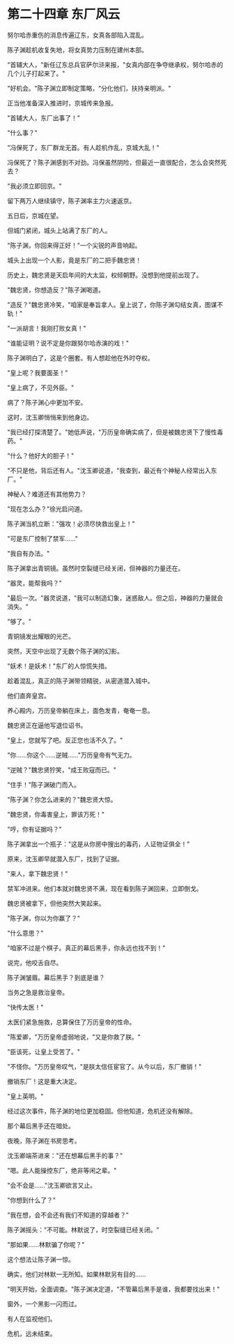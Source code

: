 # 第二十四章 东厂风云

努尔哈赤重伤的消息传遍辽东，女真各部陷入混乱。

陈子渊趁机收复失地，将女真势力压制在建州本部。

"首辅大人，"新任辽东总兵官萨尔浒来报，"女真内部在争夺继承权，努尔哈赤的几个儿子打起来了。"

"好机会。"陈子渊立即制定策略，"分化他们，扶持亲明派。"

正当他准备深入推进时，京城传来急报。

"首辅大人，东厂出事了！"

"什么事？"

"冯保死了，东厂群龙无首。有人趁机作乱，京城大乱！"

冯保死了？陈子渊感到不对劲。冯保虽然阴险，但最近一直很配合，怎么会突然死去？

"我必须立即回京。"

留下两万人继续镇守，陈子渊率主力火速返京。

五日后，京城在望。

但城门紧闭，城头上站满了东厂的人。

"陈子渊，你回来得正好！"一个尖锐的声音响起。

城头上出现一个人影，竟是东厂的二把手魏忠贤！

历史上，魏忠贤是天启年间的大太监，权倾朝野。没想到他提前出现了。

"魏忠贤，你想造反？"陈子渊喝道。

"造反？"魏忠贤冷笑，"咱家是奉旨拿人。皇上说了，你陈子渊勾结女真，图谋不轨！"

"一派胡言！我刚打败女真！"

"谁能证明？说不定是你跟努尔哈赤演的戏！"

陈子渊明白了，这是个圈套。有人想趁他在外时夺权。

"皇上呢？我要面圣！"

"皇上病了，不见外臣。"

病了？陈子渊心中更加不安。

这时，沈玉卿悄悄来到他身边。

"我已经打探清楚了。"她低声说，"万历皇帝确实病了，但是被魏忠贤下了慢性毒药。"

"什么？他好大的胆子！"

"不只是他，背后还有人。"沈玉卿说道，"我查到，最近有个神秘人经常出入东厂。"

神秘人？难道还有其他势力？

"现在怎么办？"徐光启问道。

陈子渊当机立断："强攻！必须尽快救出皇上！"

"可是东厂控制了禁军……"

"我自有办法。"

陈子渊拿出青铜镜。虽然时空裂缝已经关闭，但神器的力量还在。

"器灵，能帮我吗？"

"最后一次。"器灵说道，"我可以制造幻象，迷惑敌人。但之后，神器的力量就会消失。"

"够了。"

青铜镜发出耀眼的光芒。

突然，天空中出现了无数个陈子渊的幻影。

"妖术！是妖术！"东厂的人惊慌失措。

趁着混乱，真正的陈子渊带领精锐，从密道潜入城中。

他们直奔皇宫。

养心殿内，万历皇帝躺在床上，面色发青，奄奄一息。

魏忠贤正在逼他写退位诏书。

"皇上，您就写了吧。反正您也活不久了。"

"你……你这个……逆贼……"万历皇帝有气无力。

"逆贼？"魏忠贤狞笑，"成王败寇而已。"

"住手！"陈子渊破门而入。

"陈子渊？你怎么进来的？"魏忠贤大惊。

"魏忠贤，你毒害皇上，罪该万死！"

"哼，你有证据吗？"

陈子渊拿出一个瓶子："这是从你房中搜出的毒药，人证物证俱全！"

原来，沈玉卿早就潜入东厂，找到了证据。

"来人，拿下魏忠贤！"

禁军冲进来。他们本就对魏忠贤不满，现在看到陈子渊回来，立即倒戈。

魏忠贤被拿下，但他突然大笑起来。

"陈子渊，你以为你赢了？"

"什么意思？"

"咱家不过是个棋子。真正的幕后黑手，你永远也找不到！"

说完，他咬舌自尽。

陈子渊皱眉。幕后黑手？到底是谁？

当务之急是救治皇帝。

"快传太医！"

太医们紧急施救，总算保住了万历皇帝的性命。

"陈爱卿，"万历皇帝虚弱地说，"又是你救了朕。"

"臣该死，让皇上受苦了。"

"不怪你。"万历皇帝叹气，"是朕太信任宦官了。从今以后，东厂撤销！"

撤销东厂！这是重大决定。

"皇上英明。"

经过这次事件，陈子渊的地位更加稳固。但他知道，危机还没有解除。

那个幕后黑手还在暗处。

夜晚，陈子渊在书房思考。

沈玉卿端茶进来："还在想幕后黑手的事？"

"嗯。此人能操控东厂，绝非等闲之辈。"

"会不会是……"沈玉卿欲言又止。

"你想到什么了？"

"我在想，会不会还有我们不知道的穿越者？"

陈子渊摇头："不可能。林默说了，时空裂缝已经关闭。"

"那如果……林默骗了你呢？"

这个想法让陈子渊一惊。

确实，他们对林默一无所知。如果林默另有目的……

"明天开始，全面调查。"陈子渊决定道，"不管幕后黑手是谁，我都要找出来！"

窗外，一个黑影一闪而过。

有人在监视他们。

危机，远未结束。
